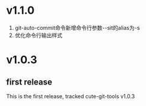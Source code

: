 # v1.1.0
1. git-auto-commit命令新增命令行参数--sit的alias为-s
2. 优化命令行输出样式

# v1.0.3 
## first release
This is the first release, tracked cute-git-tools v1.0.3